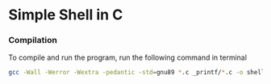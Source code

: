 # Simple Shell in C

### Compilation
To compile and run the program, run the following command in terminal
```bash
gcc -Wall -Werror -Wextra -pedantic -std=gnu89 *.c _printf/*.c -o shell
```
